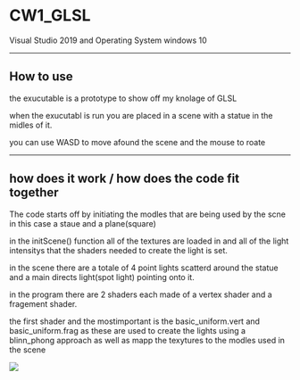 # CW1_GLSL
 
Visual Studio 2019 and Operating System windows 10

----------------------------------------------------------
How to use
----------------------------------------------------------

the exucutable is a prototype to show off my knolage of GLSL 

when the exucutabl is run you are placed in a scene with a statue in the midles of it.

you can use WASD to  move afound the scene and the mouse to roate

----------------------------------------------------------
 how does it work / how does the code fit together
----------------------------------------------------------

The code starts off by initiating the modles that are being used by the scne in this case a staue and a plane(square)

in the initScene() function all of the textures are loaded in and all of the light intensitys that the shaders needed to create the light is set.

in the scene there are a totale of 4 point lights scatterd around the statue and a main directs light(spot light) pointing onto it.

in the program there are 2 shaders each made of a vertex shader and a fragement shader.

the first shader and the mostimportant is the basic_uniform.vert and basic_uniform.frag as these are used to create the lights using a blinn_phong approach as well as mapp the texytures to the modles used in the scene

![](media/shader.gif)
